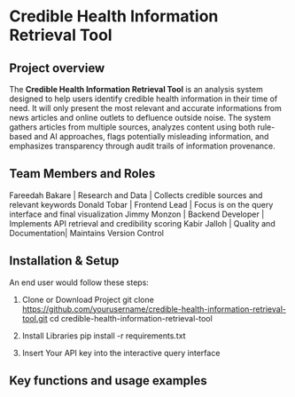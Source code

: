 # Credible Health Information Retrieval Tool

## Project overview
The **Credible Health Information Retrieval Tool** is an analysis system designed to help users identify credible health information in their time of need. It will only present the most relevant and accurate informations from news articles and online outlets to defluence outside noise. The system gathers articles from multiple sources, analyzes content using both rule-based and AI approaches, flags potentially misleading information, and emphasizes transparency through audit trails of information provenance. 


## Team Members and Roles 
Fareedah Bakare | Research and Data | Collects credible sources and relevant keywords 
Donald Tobar | Frontend Lead | Focus is on the query interface and final visualization
Jimmy Monzon | Backend Developer | Implements API retrieval and credibility scoring
Kabir Jalloh | Quality and Documentation| Maintains Version Control 


## Installation & Setup
An end user would follow these steps:
1. Clone or Download Project
   git clone https://github.com/yourusername/credible-health-information-retrieval-tool.git
   cd credible-health-information-retrieval-tool

2. Install Libraries 
   pip install -r requirements.txt

3. Insert Your API key into the interactive query interface


## Key functions and usage examples 
